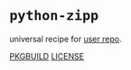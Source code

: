 # `python-zipp`

universal recipe for [user repo](../themartiancompany/ur).

[PKGBUILD](PKGBUILD)
[LICENSE](COPYING)
